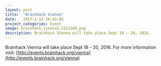 ```yaml
---
layout: post
title:  "Brainhack Vienna"
date:   2017-1-13 10:43:06
project_categories: Event
image: brainhack_vienna2-222x180.png
description: Brainhack Vienna will take place Sept 18 – 20, 2016.
---
```


Brainhack Vienna will take place Sept 18 – 20, 2016. For more information visit: [http://events.brainhack.org/vienna](http://events.brainhack.org/vienna)
